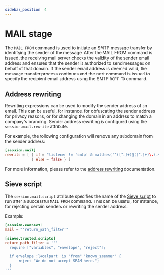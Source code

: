 ```yaml
---
sidebar_position: 4
---
```


# MAIL stage

The `MAIL FROM` command is used to initiate an SMTP message transfer by identifying the sender of the message. After the MAIL FROM command is issued, the receiving mail server checks the validity of the sender email address and ensures that the sender is authorized to send messages on behalf of that domain. If the sender email address is deemed valid, the message transfer process continues and the next command is issued to specify the recipient email address using the SMTP `RCPT TO` command.

## Address rewriting

Rewriting expressions can be used to modify the sender address of an email. This can be useful, for instance, for obfuscating the sender address for privacy reasons, or for changing the domain in an address to match a company's branding. Sender address rewriting is configured using the `session.mail.rewrite` attribute.

For example, the following configuration will remove any subdomain from the sender address:

```toml
[session.mail]
rewrite = [ { if = "listener != 'smtp' & matches('^([^.]+)@([^.]+)\.(.+)$', rcpt)", then = "$1 + '@' + $3" },
            { else = false } ]
```

For more information, please refer to the [address rewriting](/docs/smtp/rewrite/address) documentation.

## Sieve script

The `session.mail.script` attribute specifies the name of the [Sieve script](/docs/sieve/overview) to run after a successful `MAIL FROM` command. This can be useful, for instance, for rejecting certain senders or rewriting the sender address.

Example:

```toml
[session.connect]
mail = "'return_path_filter'"

[sieve.trusted.scripts]
return_path_filter = '''
  require ["variables", "envelope", "reject"];

  if envelope :localpart :is "from" "known_spammer" {
      reject "We do not accept SPAM here.";
  }
'''
```



